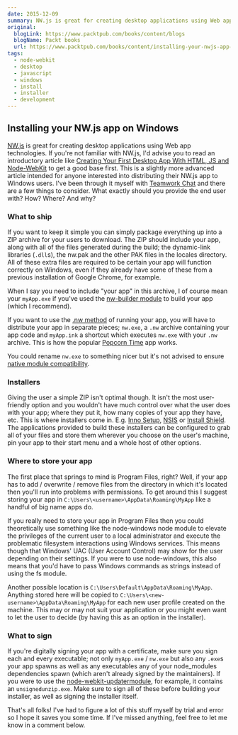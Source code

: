 ```yaml
---
date: 2015-12-09
summary: NW.js is great for creating desktop applications using Web app technologies. If you're not familiar with NW.js, I'd advise you to read an introductory article like Creating Your First Desktop App With HTML, JS and Node-WebKit to get a good base first. This is a slightly more advanced article intended for anyone interested into distributing their NW.js app to Windows users.
original:
  blogLink: https://www.packtpub.com/books/content/blogs
  blogName: Packt books
  url: https://www.packtpub.com/books/content/installing-your-nwjs-app-windows
tags:
  - node-webkit
  - desktop
  - javascript
  - windows
  - install
  - installer
  - development
---
```


## Installing your NW.js app on Windows

[NW.js](https://github.com/nwjs/nw.js) is great for creating desktop applications using Web app technologies. If you're not familiar with NW.js, I'd advise you to read an introductory article like [Creating Your First Desktop App With HTML, JS and Node-WebKit](http://tutorialzine.com/2015/01/your-first-node-webkit-app/) to get a good base first. This is a slightly more advanced article intended for anyone interested into distributing their NW.js app to Windows users. I've been through it myself with [Teamwork Chat](https://www.teamwork.com/chat) and there are a few things to consider. What exactly should you provide the end user with? How? Where? And why?

### What to ship

If you want to keep it simple you can simply package everything up into a ZIP archive for your users to download. The ZIP should include your app, along with all of the files generated during the build; the dynamic-link libraries (`.dll`s), the nw.pak and the other PAK files in the locales directory. All of these extra files are required to be certain your app will function correctly on Windows, even if they already have some of these from a previous installation of Google Chrome, for example.

When I say you need to include "your app" in this archive, I of course mean your `myApp.exe` if you've used the [nw-builder module](https://github.com/nwjs/nw-builder) to build your app (which I recommend).

If you want to use the [.nw method](https://github.com/nwjs/nw.js/wiki/How-to-run-apps) of running your app, you will have to distribute your app in separate pieces; `nw.exe`, a `.nw` archive containing your app code and `myApp.ink` a shortcut which executes `nw.exe` with your `.nw` archive. This is how the popular [Popcorn Time](https://popcorntime.io/) app works.

You could rename `nw.exe` to something nicer but it's not advised to ensure [native module compatibility](https://github.com/nwjs/nw.js/issues/199#issuecomment-91411953).

### Installers

Giving the user a simple ZIP isn't optimal though. It isn't the most user-friendly option and you wouldn't have much control over what the user does with your app; where they put it, how many copies of your app they have, etc. This is where installers come in. E.g. [Inno Setup](http://www.jrsoftware.org/isinfo.php), [NSIS](http://nsis.sourceforge.net/Main_Page) or [Install Shield](http://www.flexerasoftware.com/producer/products/software-installation/installshield-software-installer/). The applications provided to build these installers can be configured to grab all of your files and store them wherever you choose on the user's machine, pin your app to their start menu and a whole host of other options.

### Where to store your app

The first place that springs to mind is Program Files, right? Well, if your app has to add / overwrite / remove files from the directory in which it's located then you'll run into problems with permissions. To get around this I suggest storing your app in `C:\Users\<username>\AppData\Roaming\MyApp` like a handful of big name apps do.

If you really need to store your app in Program Files then you could theoretically use something like the node-windows node module to elevate the privileges of the current user to a local administrator and execute the problematic filesystem interactions using Windows services. This means though that Windows' UAC (User Account Control) may show for the user depending on their settings. If you were to use node-windows, this also means that you'd have to pass Windows commands as strings instead of using the fs module.

Another possible location is `C:\Users\Default\AppData\Roaming\MyApp`. Anything stored here will be copied to `C:\Users\<new-username>\AppData\Roaming\MyApp` for each new user profile created on the machine. This may or may not suit your application or you might even want to let the user to decide (by having this as an option in the installer).

### What to sign

If you're digitally signing your app with a certificate, make sure you sign each and every executable; not only `myApp.exe` / `nw.exe` but also any `.exe`s your app spawns as well as any executables any of your node_modules dependencies spawn (which aren't already signed by the maintainers). If you were to use the [node-webkit-updatermodule](https://github.com/edjafarov/node-webkit-updater/), for example, it contains an `unsignedunzip.exe`. Make sure to sign all of these before building your installer, as well as signing the installer itself.

That's all folks! I've had to figure a lot of this stuff myself by trial and error so I hope it saves you some time. If I've missed anything, feel free to let me know in a comment below.

